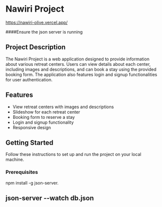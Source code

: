 # Nawiri Project
https://nawiri-olive.vercel.app/

####Ensure the json server is running

## Project Description

The Nawiri Project is a web application designed to provide information about various retreat centers. Users can view details about each center, including images and descriptions, and can book a stay using the provided booking form. The application also features login and signup functionalities for user authentication.

## Features

- View retreat centers with images and descriptions
- Slideshow for each retreat center
- Booking form to reserve a stay
- Login and signup functionality
- Responsive design

## Getting Started

Follow these instructions to set up and run the project on your local machine.

### Prerequisites
npm install -g json-server. 

json-server --watch db.json
- 
